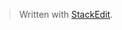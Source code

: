 


> Written with [StackEdit](https://stackedit.io/).
<!--stackedit_data:
eyJoaXN0b3J5IjpbLTE5MzYwMjIwODBdfQ==
-->